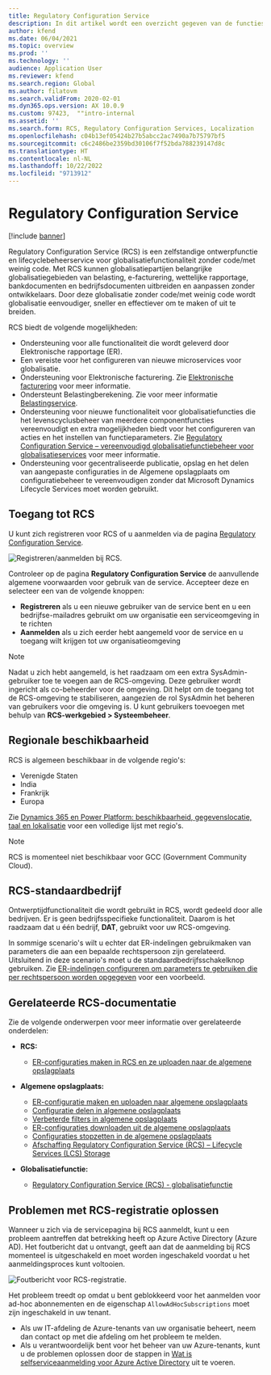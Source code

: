 ```yaml
---
title: Regulatory Configuration Service
description: In dit artikel wordt een overzicht gegeven van de functies van RCS (Regulatory Configuration Service) en wordt uitgelegd hoe u toegang krijgt tot de service.
author: kfend
ms.date: 06/04/2021
ms.topic: overview
ms.prod: ''
ms.technology: ''
audience: Application User
ms.reviewer: kfend
ms.search.region: Global
ms.author: filatovm
ms.search.validFrom: 2020-02-01
ms.dyn365.ops.version: AX 10.0.9
ms.custom: 97423,  ""intro-internal
ms.assetid: ''
ms.search.form: RCS, Regulatory Configuration Services, Localization
ms.openlocfilehash: c04b13ef05424b27b5abcc2ac7490a7b75797bf5
ms.sourcegitcommit: c6c2486be2359bd30106f7f52bda788239147d8c
ms.translationtype: HT
ms.contentlocale: nl-NL
ms.lasthandoff: 10/22/2022
ms.locfileid: "9713912"
---
```

# <a name="regulatory-configuration-service"></a>Regulatory Configuration Service

[!include [banner](../includes/banner.md)]

Regulatory Configuration Service (RCS) is een zelfstandige ontwerpfunctie en lifecyclebeheerservice voor globalisatiefunctionaliteit zonder code/met weinig code. Met RCS kunnen globalisatiepartijen belangrijke globalisatiegebieden van belasting, e-facturering, wettelijke rapportage, bankdocumenten en bedrijfsdocumenten uitbreiden en aanpassen zonder ontwikkelaars. Door deze globalisatie zonder code/met weinig code wordt globalisatie eenvoudiger, sneller en effectiever om te maken of uit te breiden.

RCS biedt de volgende mogelijkheden:

- Ondersteuning voor alle functionaliteit die wordt geleverd door Elektronische rapportage (ER).
- Een vereiste voor het configureren van nieuwe microservices voor globalisatie.
- Ondersteuning voor Elektronische facturering. Zie [Elektronische facturering](/dynamics365-release-plan/2021wave1/finance-operations/dynamics365-finance/electronic-invoicing-add-on-dynamics-365-ga) voor meer informatie.
- Ondersteunt Belastingberekening. Zie voor meer informatie [Belastingservice](/dynamics365-release-plan/2021wave1/finance-operations/dynamics365-finance/tax-service-preview).
- Ondersteuning voor nieuwe functionaliteit voor globalisatiefuncties die het levenscyclusbeheer van meerdere componentfuncties vereenvoudigt en extra mogelijkheden biedt voor het configureren van acties en het instellen van functieparameters. Zie [Regulatory Configuration Service – vereenvoudigd globalisatiefunctiebeheer voor globalisatieservices](/dynamics365-release-plan/2021wave1/finance-operations/dynamics365-finance/regulatory-configuration-service-simplified-globalization-feature-management-globalization-services)  voor meer informatie.
- Ondersteuning voor gecentraliseerde publicatie, opslag en het delen van aangepaste configuraties in de Algemene opslagplaats om configuratiebeheer te vereenvoudigen zonder dat Microsoft Dynamics Lifecycle Services moet worden gebruikt.

## <a name="access-rcs"></a>Toegang tot RCS

U kunt zich registreren voor RCS of u aanmelden via de pagina [Regulatory Configuration Service](https://marketing.configure.global.dynamics.com/).

![Registreren/aanmelden bij RCS.](media/202103_RCS%20Marketing%20page_updated_1.jpg)

Controleer op de pagina **Regulatory Configuration Service** de aanvullende algemene voorwaarden voor gebruik van de service. Accepteer deze en selecteer een van de volgende knoppen:

- **Registreren** als u een nieuwe gebruiker van de service bent en u een bedrijfse-mailadres gebruikt om uw organisatie een serviceomgeving in te richten
- **Aanmelden** als u zich eerder hebt aangemeld voor de service en u toegang wilt krijgen tot uw organisatieomgeving

> [!NOTE] 
> Nadat u zich hebt aangemeld, is het raadzaam om een extra SysAdmin-gebruiker toe te voegen aan de RCS-omgeving. Deze gebruiker wordt ingericht als co-beheerder voor de omgeving. Dit helpt om de toegang tot de RCS-omgeving te stabiliseren, aangezien de rol SysAdmin het beheren van gebruikers voor die omgeving is. U kunt gebruikers toevoegen met behulp van **RCS-werkgebied > Systeembeheer**.

## <a name="regional-availability"></a>Regionale beschikbaarheid

RCS is algemeen beschikbaar in de volgende regio's:

- Verenigde Staten
- India
- Frankrijk
- Europa

Zie [Dynamics 365 en Power Platform: beschikbaarheid, gegevenslocatie, taal en lokalisatie](https://aka.ms/dynamics_365_international_availability_deck) voor een volledige lijst met regio's.

> [!NOTE] 
> RCS is momenteel niet beschikbaar voor GCC (Government Community Cloud).

## <a name="rcs-default-company"></a>RCS-standaardbedrijf

Ontwerptijdfunctionaliteit die wordt gebruikt in RCS, wordt gedeeld door alle bedrijven. Er is geen bedrijfsspecifieke functionaliteit. Daarom is het raadzaam dat u één bedrijf, **DAT**, gebruikt voor uw RCS-omgeving.

In sommige scenario's wilt u echter dat ER-indelingen gebruikmaken van parameters die aan een bepaalde rechtspersoon zijn gerelateerd. Uitsluitend in deze scenario's moet u de standaardbedrijfsschakelknop gebruiken. Zie [ER-indelingen configureren om parameters te gebruiken die per rechtspersoon worden opgegeven](../../fin-ops-core/dev-itpro/analytics/er-app-specific-parameters-configure-format.md) voor een voorbeeld.

## <a name="related-rcs-documentation"></a>Gerelateerde RCS-documentatie

Zie de volgende onderwerpen voor meer informatie over gerelateerde onderdelen:

- **RCS:**

    - [ER-configuraties maken in RCS en ze uploaden naar de algemene opslagplaats](rcs-global-repo-upload.md)

- **Algemene opslagplaats:**

    - [ER-configuratie maken en uploaden naar algemene opslagplaats](rcs-global-repo-upload.md)
    - [Configuratie delen in algemene opslagplaats](rcs-global-repo-share-configuration.md)
    - [Verbeterde filters in algemene opslagplaats](enhanced-filtering-global-repo.md)
    - [ER-configuraties downloaden uit de algemene opslagplaats](../../fin-ops-core/dev-itpro/analytics/er-download-configurations-global-repo.md)
    - [Configuraties stopzetten in de algemene opslagplaats](discontinuing-configurations-rcs-global-repo.md)
    - [Afschaffing Regulatory Configuration Service (RCS) – Lifecycle Services (LCS) Storage](rcs-lcs-repo-dep-faq.md)

- **Globalisatiefunctie:**

    - [Regulatory Configuration Service (RCS) - globalisatiefunctie](/dynamics365-release-plan/2021wave1/finance-operations/dynamics365-finance/regulatory-configuration-service-simplified-globalization-feature-management-globalization-services)


## <a name="troubleshooting-rcs-sign-up"></a>Problemen met RCS-registratie oplossen

Wanneer u zich via de servicepagina bij RCS aanmeldt, kunt u een probleem aantreffen dat betrekking heeft op Azure Active Directory (Azure AD). Het foutbericht dat u ontvangt, geeft aan dat de aanmelding bij RCS momenteel is uitgeschakeld en moet worden ingeschakeld voordat u het aanmeldingsproces kunt voltooien.

![Foutbericht voor RCS-registratie.](media/01_RCSSignUpError.jpg)

Het probleem treedt op omdat u bent geblokkeerd voor het aanmelden voor ad-hoc abonnementen en de eigenschap `AllowAdHocSubscriptions` moet zijn ingeschakeld in uw tenant. 

- Als uw IT-afdeling de Azure-tenants van uw organisatie beheert, neem dan contact op met die afdeling om het probleem te melden.
- Als u verantwoordelijk bent voor het beheer van uw Azure-tenants, kunt u de problemen oplossen door de stappen in [Wat is selfserviceaanmelding voor Azure Active Directory](/azure/active-directory/enterprise-users/directory-self-service-signup#how-do-i-control-self-service-settings) uit te voeren.
